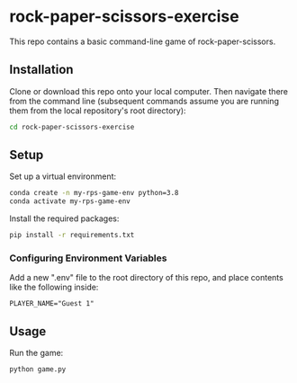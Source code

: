 # rock-paper-scissors-exercise

This repo contains a basic command-line game of rock-paper-scissors. 

## Installation
Clone or download this repo onto your local computer.
Then navigate there from the command line (subsequent commands assume you are running them from the local repository's root directory):
```sh
cd rock-paper-scissors-exercise
```

## Setup
Set up a virtual environment:

```sh
conda create -n my-rps-game-env python=3.8
conda activate my-rps-game-env
```
Install the required packages:
```sh
pip install -r requirements.txt
```

### Configuring Environment Variables
Add a new ".env" file to the root directory of this repo, and place contents like the following inside:
```
PLAYER_NAME="Guest 1"
```
## Usage
Run the game:
```sh
python game.py
```
